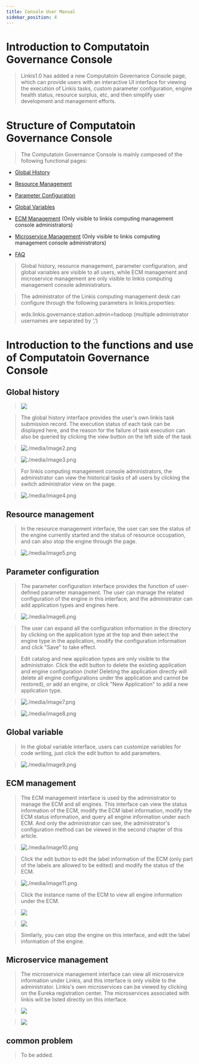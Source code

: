 ```yaml
---
title: Console User Manual
sidebar_position: 4
---
```


Introduction to Computatoin Governance Console
==============

> Linkis1.0 has added a new Computatoin Governance Console page, which can provide users with an interactive UI interface for viewing the execution of Linkis tasks, custom parameter configuration, engine health status, resource surplus, etc, and then simplify user development and management efforts.

Structure of Computatoin Governance Console
==============

> The Computatoin Governance Console is mainly composed of the following functional pages:

- [Global History](Global_History)

- [Resource Management](#Resource_management)

- [Parameter Configuration](#Parameter_Configuration)

- [Global Variables](#Global_Variables)

- [ECM Management](#ECM_management) (Only visible to linkis computing management console administrators)

- [Microservice Management](#Microservice_management) (Only visible to linkis computing management console administrators)

- [FAQ](#FAQ)

> Global history, resource management, parameter configuration, and global variables are visible to all users, while ECM management and microservice management are only visible to linkis computing management console administrators.

> The administrator of the Linkis computing management desk can configure through the following parameters in linkis.properties:

> wds.linkis.governance.station.admin=hadoop (multiple administrator usernames are separated by ‘,’)

Introduction to the functions and use of Computatoin Governance Console
========================

Global history
--------

> ![](/Images/manual/global_history_interface.png)


> The global history interface provides the user's own linkis task submission record. The execution status of each task can be displayed here, and the reason for the failure of task execution can also be queried by clicking the view button on the left side of the task

> ![./media/image2.png](/Images/manual/global_history_query_button.png)


> ![./media/image3.png](/Images/manual/task_execution_log_of_a_single_task.png)


> For linkis computing management console administrators, the administrator can view the historical tasks of all users by clicking the switch administrator view on the page.

> ![./media/image4.png](/Images/manual/administrator_view.png)


Resource management
--------

> In the resource management interface, the user can see the status of the engine currently started and the status of resource occupation, and can also stop the engine through the page.

> ![./media/image5.png](/Images/manual/resource_management_interface.png)


Parameter configuration
--------

> The parameter configuration interface provides the function of user-defined parameter management. The user can manage the related configuration of the engine in this interface, and the administrator can add application types and engines here.

> ![./media/image6.png](/Images/manual/parameter_configuration_interface.png)


> The user can expand all the configuration information in the directory by clicking on the application type at the top and then select the engine type in the application, modify the configuration information and click "Save" to take effect.

> Edit catalog and new application types are only visible to the administrator. Click the edit button to delete the existing application and engine configuration (note! Deleting the application directly will delete all engine configurations under the application and cannot be restored), or add an engine, or click "New Application" to add a new application type.

> ![./media/image7.png](/Images/manual/edit_directory.png)


> ![./media/image8.png](/Images/manual/new_application_type.png)


Global variable
--------

> In the global variable interface, users can customize variables for code writing, just click the edit button to add parameters.

> ![./media/image9.png](/Images/manual/global_variable_interface.png)


ECM management
-------

> The ECM management interface is used by the administrator to manage the ECM and all engines. This interface can view the status information of the ECM, modify the ECM label information, modify the ECM status information, and query all engine information under each ECM. And only the administrator can see, the administrator's configuration method can be viewed in the second chapter of this article.

> ![./media/image10.png](/Images/manual/ECM_management_interface.png)


> Click the edit button to edit the label information of the ECM (only part of the labels are allowed to be edited) and modify the status of the ECM.

> ![./media/image11.png](/Images/manual/ECM_editing_interface.png)


> Click the instance name of the ECM to view all engine information under the ECM.

> ![](/Images/manual/click_the_instance_name_to_view_engine_information.png)

> ![](/Images/manual/ECM_all_engine_information.png)

> Similarly, you can stop the engine on this interface, and edit the label information of the engine.

Microservice management
----------

> The microservice management interface can view all microservice information under Linkis, and this interface is only visible to the administrator. Linkis's own microservices can be viewed by clicking on the Eureka registration center. The microservices associated with linkis will be listed directly on this interface.

> ![](/Images/manual/microservice_management_interface.png)

> ![](/Images/manual/eureka_registration_center.png)

common problem
--------

> To be added.
